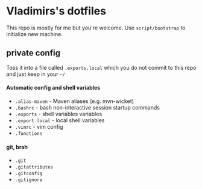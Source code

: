 # Vladimirs's dotfiles

This repo is mostly for me but you're welcome.
Use `script/bootstrap` to initialize new machine.

## private config
Toss it into a file called `.exports.local` 
which you do not commit to this repo and just keep in your `~/`

####  Automatic config and shell variables
* `.alias-maven` - Maven aliases (e.g. mvn-wicket)
* `.bashrc` - bash non-interactive session startup commands 
* `.exports` - shell variables variables
* `.export.local` - local shell variables 
* `.vimrc` - vim config
* `.functions`

#### git, brah
* `.git`
* `.gitattributes`
* `.gitconfig`
* `.gitignore`


